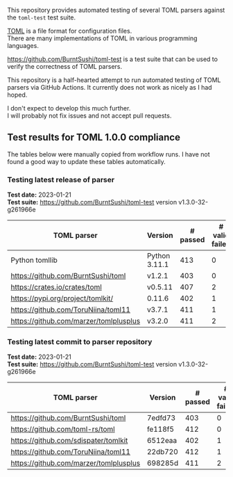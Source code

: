 
This repository provides automated testing of several TOML parsers against the `toml-test` test suite.

[TOML](https://toml.io/) is a file format for configuration files. <br>
There are many implementations of TOML in various programming languages.

https://github.com/BurntSushi/toml-test is a test suite that can be used to verify the correctness of TOML parsers.

This repository is a half-hearted attempt to run automated testing of TOML parsers via GitHub Actions.
It currently does not work as nicely as I had hoped.

I don't expect to develop this much further. <br>
I will probably not fix issues and not accept pull requests.

## Test results for TOML 1.0.0 compliance

The tables below were manually copied from workflow runs.
I have not found a good way to update these tables automatically.

### Testing latest release of parser

__Test date:__ 2023-01-21 <br>
__Test suite:__ https://github.com/BurntSushi/toml-test version v1.3.0-32-g261966e

| TOML parser | Version | # passed | # valid failed | # invalid failed | Result |
|-------------|---------|----------------|----------------------|------------------------|--------|
| Python tomllib | Python 3.11.1 | 413 | 0 | 0 | :heavy_check_mark: |
| https://github.com/BurntSushi/toml | v1.2.1 | 403 | 0 | 10 | :warning: |
| https://crates.io/crates/toml | v0.5.11 | 407 | 2 | 4 | :x: |
| https://pypi.org/project/tomlkit/ | 0.11.6 | 402 | 1 | 10 | :x: |
| https://github.com/ToruNiina/toml11 | v3.7.1 | 411 | 1 | 1 | :x: |
| https://github.com/marzer/tomlplusplus | v3.2.0 | 411 | 2 | 0 | :x: |

### Testing latest commit to parser repository

__Test date:__ 2023-01-21 <br>
__Test suite:__ https://github.com/BurntSushi/toml-test version v1.3.0-32-g261966e

| TOML parser | Version | # passed | # valid failed | # invalid failed | Result |
|-------------|---------|----------------|----------------------|------------------------|--------|
| https://github.com/BurntSushi/toml | 7edfd73 | 403 | 0 | 10 | :warning: |
| https://github.com/toml-rs/toml | fe118f5 | 412 | 0 | 1 | :warning: |
| https://github.com/sdispater/tomlkit | 6512eaa | 402 | 1 | 10 | :x: |
| https://github.com/ToruNiina/toml11 | 22db720 | 412 | 1 | 0 | :x: |
| https://github.com/marzer/tomlplusplus | 698285d | 411 | 2 | 0 | :x: |

